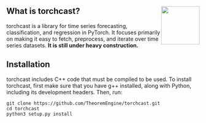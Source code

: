 ## What is torchcast? <img align="right" src="docs/source/_static/torchcast_logo.png" width="100" height="100">

torchcast is a library for time series forecasting, classification, and regression in PyTorch. It focuses primarily on making it easy to fetch, preprocess, and iterate over time series datasets. **It is still under heavy construction.**

## Installation

torchcast includes C++ code that must be compiled to be used. To install torchcast, first make sure that you have g++ installed, along with Python, including its development headers. Then, run:

```
git clone https://github.com/TheoremEngine/torchcast.git
cd torchcast
python3 setup.py install
```
